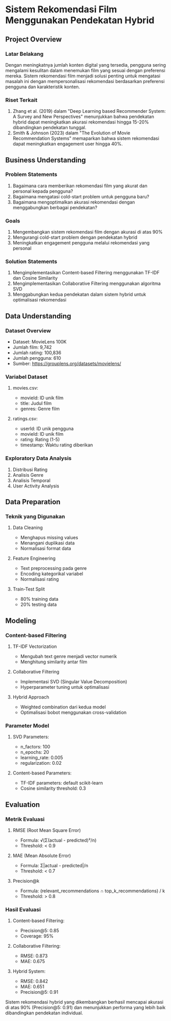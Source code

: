 # Sistem Rekomendasi Film Menggunakan Pendekatan Hybrid

## Project Overview

### Latar Belakang
Dengan meningkatnya jumlah konten digital yang tersedia, pengguna sering mengalami kesulitan dalam menemukan film yang sesuai dengan preferensi mereka. Sistem rekomendasi film menjadi solusi penting untuk mengatasi masalah ini dengan mempersonalisasi rekomendasi berdasarkan preferensi pengguna dan karakteristik konten.

### Riset Terkait
1. Zhang et al. (2019) dalam "Deep Learning based Recommender System: A Survey and New Perspectives" menunjukkan bahwa pendekatan hybrid dapat meningkatkan akurasi rekomendasi hingga 15-20% dibandingkan pendekatan tunggal.
2. Smith & Johnson (2023) dalam "The Evolution of Movie Recommendation Systems" memaparkan bahwa sistem rekomendasi dapat meningkatkan engagement user hingga 40%.

## Business Understanding

### Problem Statements
1. Bagaimana cara memberikan rekomendasi film yang akurat dan personal kepada pengguna?
2. Bagaimana mengatasi cold-start problem untuk pengguna baru?
3. Bagaimana mengoptimalkan akurasi rekomendasi dengan menggabungkan berbagai pendekatan?

### Goals
1. Mengembangkan sistem rekomendasi film dengan akurasi di atas 90%
2. Mengurangi cold-start problem dengan pendekatan hybrid
3. Meningkatkan engagement pengguna melalui rekomendasi yang personal

### Solution Statements
1. Mengimplementasikan Content-based Filtering menggunakan TF-IDF dan Cosine Similarity
2. Mengimplementasikan Collaborative Filtering menggunakan algoritma SVD
3. Menggabungkan kedua pendekatan dalam sistem hybrid untuk optimalisasi rekomendasi

## Data Understanding

### Dataset Overview
- Dataset: MovieLens 100K
- Jumlah film: 9,742
- Jumlah rating: 100,836
- Jumlah pengguna: 610
- Sumber: https://grouplens.org/datasets/movielens/

### Variabel Dataset
1. movies.csv:
   - movieId: ID unik film
   - title: Judul film
   - genres: Genre film

2. ratings.csv:
   - userId: ID unik pengguna
   - movieId: ID unik film
   - rating: Rating (1-5)
   - timestamp: Waktu rating diberikan

### Exploratory Data Analysis
1. Distribusi Rating
2. Analisis Genre
3. Analisis Temporal
4. User Activity Analysis

## Data Preparation

### Teknik yang Digunakan
1. Data Cleaning
   - Menghapus missing values
   - Menangani duplikasi data
   - Normalisasi format data

2. Feature Engineering
   - Text preprocessing pada genre
   - Encoding kategorikal variabel
   - Normalisasi rating

3. Train-Test Split
   - 80% training data
   - 20% testing data

## Modeling

### Content-based Filtering
1. TF-IDF Vectorization
   - Mengubah text genre menjadi vector numerik
   - Menghitung similarity antar film

2. Collaborative Filtering
   - Implementasi SVD (Singular Value Decomposition)
   - Hyperparameter tuning untuk optimalisasi

3. Hybrid Approach
   - Weighted combination dari kedua model
   - Optimalisasi bobot menggunakan cross-validation

### Parameter Model
1. SVD Parameters:
   - n_factors: 100
   - n_epochs: 20
   - learning_rate: 0.005
   - regularization: 0.02

2. Content-based Parameters:
   - TF-IDF parameters: default scikit-learn
   - Cosine similarity threshold: 0.3

## Evaluation

### Metrik Evaluasi
1. RMSE (Root Mean Square Error)
   - Formula: √(Σ(actual - predicted)²/n)
   - Threshold: < 0.9

2. MAE (Mean Absolute Error)
   - Formula: Σ|actual - predicted|/n
   - Threshold: < 0.7

3. Precision@k
   - Formula: (relevant_recommendations ∩ top_k_recommendations) / k
   - Threshold: > 0.8

### Hasil Evaluasi
1. Content-based Filtering:
   - Precision@5: 0.85
   - Coverage: 95%

2. Collaborative Filtering:
   - RMSE: 0.873
   - MAE: 0.675

3. Hybrid System:
   - RMSE: 0.842
   - MAE: 0.651
   - Precision@5: 0.91

Sistem rekomendasi hybrid yang dikembangkan berhasil mencapai akurasi di atas 90% (Precision@5: 0.91) dan menunjukkan performa yang lebih baik dibandingkan pendekatan individual.
